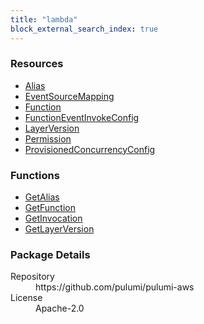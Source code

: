 ```yaml
---
title: "lambda"
block_external_search_index: true
---
```


<!-- WARNING: this file was generated by Pulumi Docs Generator. -->
<!-- Do not edit by hand unless you're certain you know what you are doing! -->

<h3>Resources</h3>
<ul class="api">
    <li><a href="alias"><span class="symbol resource"></span>Alias</a></li>
    <li><a href="eventsourcemapping"><span class="symbol resource"></span>EventSourceMapping</a></li>
    <li><a href="function"><span class="symbol resource"></span>Function</a></li>
    <li><a href="functioneventinvokeconfig"><span class="symbol resource"></span>FunctionEventInvokeConfig</a></li>
    <li><a href="layerversion"><span class="symbol resource"></span>LayerVersion</a></li>
    <li><a href="permission"><span class="symbol resource"></span>Permission</a></li>
    <li><a href="provisionedconcurrencyconfig"><span class="symbol resource"></span>ProvisionedConcurrencyConfig</a></li>
</ul>

<h3>Functions</h3>
<ul class="api">
    <li><a href="getalias"><span class="symbol datasource"></span>GetAlias</a></li>
    <li><a href="getfunction"><span class="symbol datasource"></span>GetFunction</a></li>
    <li><a href="getinvocation"><span class="symbol datasource"></span>GetInvocation</a></li>
    <li><a href="getlayerversion"><span class="symbol datasource"></span>GetLayerVersion</a></li>
</ul>

<h3>Package Details</h3>
<dl class="package-details">
	<dt>Repository</dt>
	<dd>https://github.com/pulumi/pulumi-aws</dd>
	<dt>License</dt>
	<dd>Apache-2.0</dd>
</dl>

